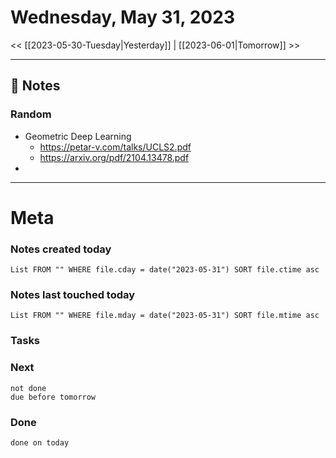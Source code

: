 


# Wednesday, May 31, 2023

<< [[2023-05-30-Tuesday|Yesterday]] | [[2023-06-01|Tomorrow]] >>

---

## 📝 Notes

### Random
- Geometric Deep Learning
	- https://petar-v.com/talks/UCLS2.pdf
	- https://arxiv.org/pdf/2104.13478.pdf
- 



---
# Meta
### Notes created today
```dataview
List FROM "" WHERE file.cday = date("2023-05-31") SORT file.ctime asc
```

### Notes last touched today
```dataview
List FROM "" WHERE file.mday = date("2023-05-31") SORT file.mtime asc
```



### Tasks

### Next

```tasks
not done 
due before tomorrow
```

### Done

```tasks
done on today
```
